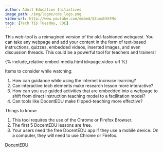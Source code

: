 ```yaml
---
author: Adult Education Initiatives
image_path: /img/logos/cde_logo.png
video-url: http://www.youtube.com/embed/SZuoxh5KFMs
tags: [Tech Tip Tuesday, CDE]
---
```

This web-tool is a reimagined version of the old-fashioned webquest. You can take any webpage and add your content in the form of text-based instructions, quizzes, embedded videos, inserted images, and even discussion threads.  This could be a powerful tool for teachers and trainers!

{% include_relative embed-media.html id=page.video-url %}

Items to consider while watching:

  1.  How can guidance while using the internet increase learning?
  2.  Can interactive tech elements make research lesson more interactive?
  3.  How can you use guided activities that are embedded into a webpage to shift from direct instruction teaching model to a facilitation model?
  4.  Can tools like DocentEDU make flipped-teaching more effective?    

Things to know:

  1.  This tool requires the use of the Chrome or Firefox Browser.
  2.  The first 5 DocentEDU lessons are free.
  3.  Your users need the free DocentEDU app if they use a mobile device. On a computer, they will need to use Chrome or Firefox.

[DocentEDU](http://docentedu.com/)
